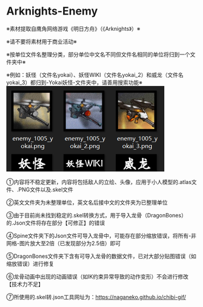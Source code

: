 # Arknights-Enemy
 
※素材提取自鹰角网络游戏《明日方舟》（《Arknights》）※

※请不要将素材用于商业活动※

※按单位文件名整理分类，部分单位中文名不同但文件名相同的单位将归到一个文件夹中※

※例如：妖怪（文件名yokai）、妖怪WIKI（文件名yokai_2）和威龙（文件名yokai_3）都归到-Yokai妖怪-文件夹中，请善用搜索功能※
![image](https://github.com/FaterLinLi/Arknights-Enemy/blob/master/AttentionPic/attention1.jpg)

①内容将不稳定更新，内容将包括敌人的立绘、头像，应用于小人模型的.atlas文件、.PNG文件以及.skel文件

②英文文件夹为未整理单位，英文名后接中文的文件夹为已整理单位

③由于目前尚未找到稳定的.skel转换方式，用于导入龙骨（DragonBones）的.Json文件将存在部分【可修正】的错误

④Spine文件夹下的Json文件可导入龙骨中，可能存在部分缩放错误，将所有-非网格-图片放大至2倍（已发现部分为2.5倍）即可

⑤DragonBones文件夹下含有可导入龙骨的数据文件，已对大部分贴图错误（如缩放错误）进行修复

⑥龙骨动画中出现的动画错误（如IK约束异常导致的动作变形）不会进行修改【技术力不足】

⑦所使用的.skel转.json工具网址为：https://naganeko.github.io/chibi-gif/
